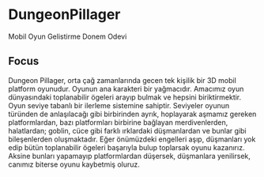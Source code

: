# DungeonPillager
 Mobil Oyun Gelistirme Donem Odevi
## Focus
Dungeon Pillager, orta çağ zamanlarında gecen tek kişilik bir 3D mobil platform oyunudur. Oyunun ana karakteri bir yağmacıdır. Amacımız oyun dünyasındaki toplanabilir ögeleri arayıp bulmak ve hepsini biriktirmektir. Oyun seviye tabanlı bir ilerleme sistemine sahiptir. Seviyeler oyunun türünden de anlaşılacağı gibi birbirinden ayrık, hoplayarak aşmamız gereken platformlardan, bazı platformları birbirine bağlayan merdivenlerden, halatlardan; goblin, cüce gibi farklı ırklardaki düşmanlardan ve bunlar gibi bileşenlerden oluşmaktadır. Eğer önümüzdeki engelleri aşıp, düşmanları yok edip bütün toplanabilir ögeleri başarıyla bulup toplarsak oyunu kazanırız. Aksine bunları yapamayıp platformlardan düşersek, düşmanlara yenilirsek, canımız biterse oyunu kaybetmiş oluruz.
